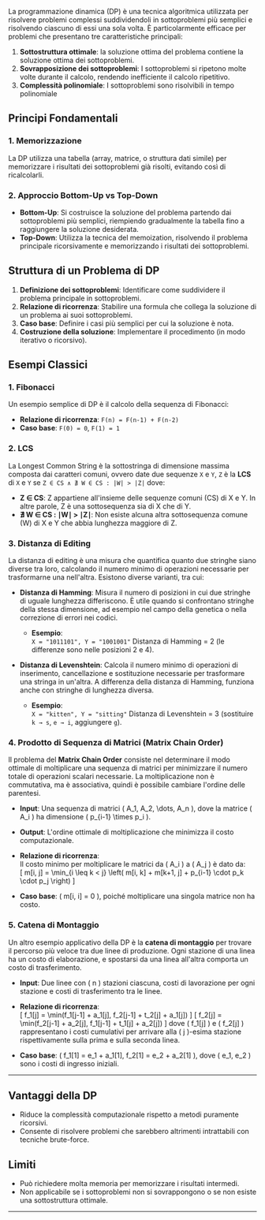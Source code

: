 La programmazione dinamica (DP) è una tecnica algoritmica utilizzata per risolvere problemi complessi suddividendoli in sottoproblemi più semplici e risolvendo ciascuno di essi una sola volta.
È particolarmente efficace per problemi che presentano tre caratteristiche principali:

1. **Sottostruttura ottimale**: la soluzione ottima del problema contiene la soluzione ottima dei sottoproblemi.
2. **Sovrapposizione dei sottoproblemi**: I sottoproblemi si ripetono molte volte durante il calcolo, rendendo inefficiente il calcolo ripetitivo.
3. **Complessità polinomiale**: I sottoproblemi sono risolvibili in tempo polinomiale

## Principi Fondamentali

### 1. Memorizzazione
La DP utilizza una tabella (array, matrice, o struttura dati simile) per memorizzare i risultati dei sottoproblemi già risolti, evitando così di ricalcolarli.

### 2. Approccio Bottom-Up vs Top-Down
- **Bottom-Up**: Si costruisce la soluzione del problema partendo dai sottoproblemi più semplici, riempiendo gradualmente la tabella fino a raggiungere la soluzione desiderata.
- **Top-Down**: Utilizza la tecnica del memoization, risolvendo il problema principale ricorsivamente e memorizzando i risultati dei sottoproblemi.

## Struttura di un Problema di DP
1. **Definizione dei sottoproblemi**: Identificare come suddividere il problema principale in sottoproblemi.
2. **Relazione di ricorrenza**: Stabilire una formula che collega la soluzione di un problema ai suoi sottoproblemi.
3. **Caso base**: Definire i casi più semplici per cui la soluzione è nota.
4. **Costruzione della soluzione**: Implementare il procedimento (in modo iterativo o ricorsivo).

## Esempi Classici

### 1. Fibonacci
Un esempio semplice di DP è il calcolo della sequenza di Fibonacci:

- **Relazione di ricorrenza**: `F(n) = F(n-1) + F(n-2)`
- **Caso base**: `F(0) = 0`, `F(1) = 1`

### 2. LCS
La Longest Common String è la sottostringa di dimensione massima composta dai caratteri comuni, ovvero date due sequenze `X` e `Y`, `Z` è la **LCS** di `X` e `Y` se `Z ∈ CS ∧ ∄ W ∈ CS : |W| > |Z|` dove:
- **Z ∈ CS**: Z appartiene all'insieme delle sequenze comuni (CS) di X e Y. In altre parole, Z è una sottosequenza sia di X che di Y.
- **∄ W ∈ CS : ∣W∣ > ∣Z∣**: Non esiste alcuna altra sottosequenza comune (W) di X e Y che abbia lunghezza maggiore di Z.

### 3. Distanza di Editing
La distanza di editing è una misura che quantifica quanto due stringhe siano diverse tra loro, calcolando il numero minimo di operazioni necessarie per trasformarne una nell'altra. Esistono diverse varianti, tra cui:

- **Distanza di Hamming**:
  Misura il numero di posizioni in cui due stringhe di uguale lunghezza differiscono. È utile quando si confrontano stringhe della stessa dimensione, ad esempio nel campo della genetica o nella correzione di errori nei codici.

   - **Esempio**:  
      `X = "1011101", Y = "1001001"`
      Distanza di Hamming = 2 (le differenze sono nelle posizioni 2 e 4).

- **Distanza di Levenshtein**:
  Calcola il numero minimo di operazioni di inserimento, cancellazione e sostituzione necessarie per trasformare una stringa in un'altra. A differenza della distanza di Hamming, funziona anche con stringhe di lunghezza diversa.

   - **Esempio**:  
      `X = "kitten", Y = "sitting"`
      Distanza di Levenshtein = 3 (sostituire `k → s`, `e → i`, aggiungere `g`).

### 4. Prodotto di Sequenza di Matrici (Matrix Chain Order)
Il problema del **Matrix Chain Order** consiste nel determinare il modo ottimale di moltiplicare una sequenza di matrici per minimizzare il numero totale di operazioni scalari necessarie. La moltiplicazione non è commutativa, ma è associativa, quindi è possibile cambiare l'ordine delle parentesi.

- **Input**: Una sequenza di matrici \( A_1, A_2, \dots, A_n \), dove la matrice \( A_i \) ha dimensione \( p_{i-1} \times p_i \).
- **Output**: L'ordine ottimale di moltiplicazione che minimizza il costo computazionale.

- **Relazione di ricorrenza**:  
  Il costo minimo per moltiplicare le matrici da \( A_i \) a \( A_j \) è dato da:  
  \[
  m[i, j] = \min_{i \leq k < j} \left( m[i, k] + m[k+1, j] + p_{i-1} \cdot p_k \cdot p_j \right)
  \]

- **Caso base**: \( m[i, i] = 0 \), poiché moltiplicare una singola matrice non ha costo.

### 5. Catena di Montaggio
Un altro esempio applicativo della DP è la **catena di montaggio** per trovare il percorso più veloce tra due linee di produzione. Ogni stazione di una linea ha un costo di elaborazione, e spostarsi da una linea all'altra comporta un costo di trasferimento.

- **Input**: Due linee con \( n \) stazioni ciascuna, costi di lavorazione per ogni stazione e costi di trasferimento tra le linee.
- **Relazione di ricorrenza**:  
  \[
  f_1[j] = \min(f_1[j-1] + a_1[j], f_2[j-1] + t_2[j] + a_1[j])
  \]
  \[
  f_2[j] = \min(f_2[j-1] + a_2[j], f_1[j-1] + t_1[j] + a_2[j])
  \]
  dove \( f_1[j] \) e \( f_2[j] \) rappresentano i costi cumulativi per arrivare alla \( j \)-esima stazione rispettivamente sulla prima e sulla seconda linea.

- **Caso base**: \( f_1[1] = e_1 + a_1[1], f_2[1] = e_2 + a_2[1] \), dove \( e_1, e_2 \) sono i costi di ingresso iniziali.

---

## Vantaggi della DP
- Riduce la complessità computazionale rispetto a metodi puramente ricorsivi.
- Consente di risolvere problemi che sarebbero altrimenti intrattabili con tecniche brute-force.

## Limiti
- Può richiedere molta memoria per memorizzare i risultati intermedi.
- Non applicabile se i sottoproblemi non si sovrappongono o se non esiste una sottostruttura ottimale.

---
